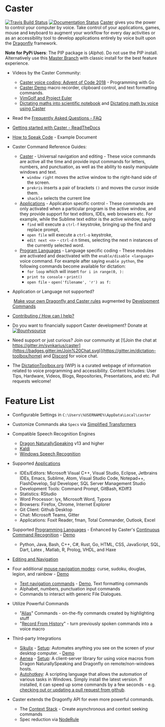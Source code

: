 # Caster
[![Travis Build Status](https://travis-ci.org/dictation-toolbox/Caster.svg?branch=master)](https://travis-ci.org/dictation-toolbox/Caster) [![Documentation Status](https://readthedocs.org/projects/caster/badge/?version=latest)](https://caster.readthedocs.io/en/latest/?badge=latest)
	[Caster](https://github.com/dictation-toolbox/Caster) gives you the power to control your computer by voice. Take control of your applications, games, mouse and keyboard to augment your workflow for every day activities or as an accessibility tool to develop applications entirely by voice built upon the [Dragonfly](https://github.com/dictation-toolbox/dragonfly) framework. 

**Note for PyPi Users**: The PIP package is (_Alpha_). Do not use the PIP install. Alternatively use this [Master Branch](https://github.com/dictation-toolbox/Caster) with classic install for the best feature experience.

- Videos by the Caster Community:
  
  - [Caster voice coding: Advent of Code 2018](https://youtu.be/oDsMGroASSw?t=3) - Programming with Go
  - [Caster Demo](https://www.youtube.com/watch?v=oIwh3z2jXD4) macro recorder, clipboard control, and text formatting commands.
  - [VimGolf and Project Euler](https://www.youtube.com/watch?v=T1bKAqDhH_E)
  - [Dictating maths into scientific notebook](https://www.youtube.com/watch?v=oq8EoPu0cGY&t=3s) and [Dictating math by voice using Caster](https://www.youtube.com/watch?v=z-iHvPmjcas)
  
- Read the [Frequently Asked Questions - FAQ](https://caster.readthedocs.io/en/latest/readthedocs/meta/Caster_FAQ/)

- [Getting started with Caster - ReadTheDocs](https://caster.readthedocs.io/en/latest/readthedocs/Getting_Started/Getting_Started_Overview/)

- [How to Speak Code](https://caster.readthedocs.io/en/latest/readthedocs/Getting_Started/How_to_Speak_Code/How_to_Speak_Code_Intro/) - Example Document

- Caster Command Reference Guides:
  - [Caster](https://github.com/dictation-toolbox/Caster/blob/master/CasterQuickReference.pdf) - Universal navigation and editing -  These voice commands are active all the time and provide input commands for letters, numbers, and punctuation, as well as the ability to easily manipulate windows and text. 
    - `window right` moves the active window to the right-hand side of the screen.
    - `prekris` inserts a pair of brackets `()` and moves the cursor inside them.
    - `shackle` selects the current line
  - [Applications](https://caster.readthedocs.io/en/latest/readthedocs/Caster_Commands/Application_Commands_Quick_Reference/) - Application specific control - These commands are only activated when a particular program is the active window, and they provide support for text editors, IDEs, web browsers etc. For example, while the Sublime text editor is the active window, saying
    - `find` will execute a `ctrl-f` keystroke, bringing up the find and replace prompt,
    - `open file` will execute a `ctrl-o` keystroke,
    - `edit next <n>` - `ctrl-d` n times, selecting the next n instances of the currently selected word.
  - [Program Languages](https://caster.readthedocs.io/en/latest/readthedocs/Caster_Commands/CCR_languages_Quick_Reference/) - Language specific coding - These modules are activated and deactivated with the `enable/disable <language>` voice command. For example after saying `enable python`, the following commands become available for dictation: 
    - `for loop` which will insert `for i in range(0, ):`
    - `print to console` - `print()`
    - `open file` -  `open('filename', 'r') as f:`
  
- Application or Language not supported? 

  ​	 [Make your own Dragonfly and Caster rules](https://caster.readthedocs.io/en/latest/readthedocs/Rule_Construction/Intro_Into_Rules_and_Grammars/) augmented by [Development Commands](https://caster.readthedocs.io/en/latest/readthedocs/Caster_Commands/CCR_languages_Quick_Reference/#VoiceDevCommands)

- [Contributing / How can I help?](https://caster.readthedocs.io/en/latest/Contributing/)

- Do you want to financially support Caster development? 
  Donate at [![Bountysource](https://www.bountysource.com/badge/team?team_id=407907&style=bounties_posted)](https://www.bountysource.com/teams/caster-dictation/bounties?utm_source=Bountysource&utm_medium=shield&utm_campaign=bounties_posted) 
  
- Need support or just curious? Join our community at [![Join the chat at https://gitter.im/synkarius/caster](https://badges.gitter.im/Join%20Chat.svg)](https://gitter.im/dictation-toolbox/home) and [Discord](https://discord.gg/9eAAsCJ) for voice chat.

- The [DictationToolbox.org](https://dictation-toolbox.github.io/dictation-toolbox.org/) (WIP) is a curated webpage of information related to voice programming and accessibility. Content Includes: User Tips, Hardware, Videos, Blogs, Repositories, Presentations, and etc. Pull requests welcome!

# Feature List

- Configurable Settings in `C:\Users\%USERNAME%\AppData\Local\caster`
- Customize Commands aka `Specs` via [Simplified Transformers](https://caster.readthedocs.io/en/latest/readthedocs/Customize_Caster/Customizing_Starter_Rules/)
- Compatible Speech Recognition Engines

  - [Dragon NaturallySpeaking](https://www.nuance.com/dragon.html) v13 and higher 
  - [Kaldi](https://dragonfly2.readthedocs.io/en/latest/kaldi_engine.html)
  - [Windows Speech Recognition](https://support.microsoft.com/en-us/help/17208/windows-10-use-speech-recognition)

- Supported [Applications](https://caster.readthedocs.io/en/latest/readthedocs/Caster_Commands/Application_Commands_Quick_Reference/)

  - IDEs/Editors: Microsoft Visual C++, Visual Studio, Eclipse, Jetbrains IDEs, Emacs, Sublime, Atom, Visual Studio Code, Notepad++, FlashDevelop, Sql Developer, SQL Server Management Studio
  - Development Tools: Command Prompt, GitBash, KDiff3
  - Statistics: RStudio 
  - Word Processor: lyx, Microsoft Word, Typora
  - Browsers: Firefox, Chrome, Internet Explorer
  - Git Client:  Github Desktop 
  - Chat: Microsoft Teams, Gitter
  - Applications: Foxit Reader, fman, Total Commander, Outlook, Excel
- Supported [Programming Languages](https://caster.readthedocs.io/en/latest/readthedocs/Caster_Commands/CCR_languages_Quick_Reference/) - Enhanced by Caster's [Continuous Command Recognition](https://caster.readthedocs.io/en/latest/readthedocs/Rule_Construction/Caster_Rules/CCR/) - [Demo](https://www.youtube.com/watch?v=Obdegwr_LFc&index=5&list=PLV6JPhkq1x8LHu02YefhUU9rXiB2PK8tc)

  - Python, Java, Bash, C++, C#, Rust, Go, HTML, CSS, JavaScript, SQL, Dart, Latex , Matlab, R, Prolog, VHDL, and Haxe
- [Editing and Navigation](https://github.com/dictation-toolbox/Caster/blob/master/CasterQuickReference.pdf)
- Four additional [mouse navigation modes](https://caster.readthedocs.io/en/latest/readthedocs/Caster_Commands/Mouse/): curse, sudoku, douglas, legion, and rainbow - [Demo](https://www.youtube.com/watch?v=UISjQBMmQ-I&feature=youtu.be)
  - [Text navigation commands](https://caster.readthedocs.io/en/latest/readthedocs/Caster_Commands/Text_Manipulation/) - [Demo](https://www.youtube.com/watch?v=xj8IzNlfM70), Text formatting commands
  - Alphabet, numbers, punctuation input commands
  - Commands to interact with generic File Dialogues.
  
- Utilize Powerful Commands

  - "[Alias](https://caster.readthedocs.io/en/latest/readthedocs/Caster_Commands/Alias/)" Commands - on-the-fly commands created by highlighting stuff
  - "[Record From History](https://caster.readthedocs.io/en/latest/readthedocs/Caster_Commands/Record_Macros/)" - turn previously spoken commands into a voice macro 

- Third-party Integrations

  - [Sikulix](http://sikulix.com/) - [Setup](https://caster.readthedocs.io/en/latest/readthedocs/Third-party_Integrations/Sikuli/): Automates anything you see on the screen of your desktop computer. - [Demo](https://youtu.be/RFdsD2OgDzk?list=PLV6JPhkq1x8LHu02YefhUU9rXiB2PK8tc&t=512)
  - [Aenea](https://github.com/dictation-toolbox/aenea) - [Setup](https://caster.readthedocs.io/en/latest/readthedocs/Third-party_Integrations/Aenea/): A client-server library for using voice macros from Dragon NaturallySpeaking and Dragonfly on remote/non-windows hosts.
  - [Autohotkey](https://www.autohotkey.com/): A scripting language that allows the automation of various tasks in Windows. Simply install the latest version. If installed, it can speed up some commands by a few seconds - e.g. [checking out or updating a pull request from github](https://caster.readthedocs.io/en/latest/readthedocs/Caster_Commands/Application_Commands_Quick_Reference/#google-chrome).

- Caster extends the Dragonfly API for even more powerful commands.

  - The [Context Stack](https://caster.readthedocs.io/en/latest/readthedocs/Rule_Construction/Caster_Rules/ContextStack/) - Create asynchronous and context seeking commands
  - Spec reduction via [NodeRule](https://caster.readthedocs.io/en/latest/readthedocs/Rule_Construction/Caster_Rules/NodeRule/)
